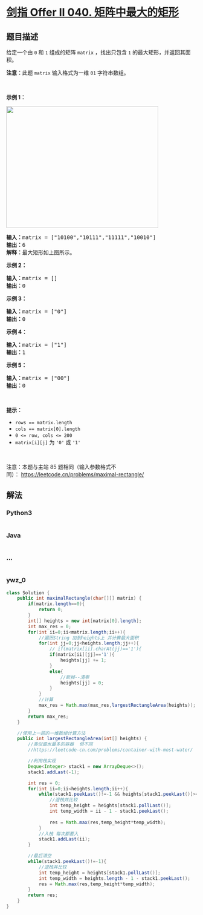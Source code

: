 # [剑指 Offer II 040. 矩阵中最大的矩形](https://leetcode.cn/problems/PLYXKQ)

## 题目描述

<!-- 这里写题目描述 -->

<p>给定一个由&nbsp;<code>0</code> 和 <code>1</code>&nbsp;组成的矩阵 <code>matrix</code>&nbsp;，找出只包含 <code>1</code> 的最大矩形，并返回其面积。</p>

<p><strong>注意：</strong>此题 <code>matrix</code>&nbsp;输入格式为一维 <code>01</code> 字符串数组。</p>

<p>&nbsp;</p>

<p><strong>示例 1：</strong></p>

<p><img alt="" src="https://fastly.jsdelivr.net/gh/doocs/leetcode@main/lcof2/%E5%89%91%E6%8C%87%20Offer%20II%20040.%20%E7%9F%A9%E9%98%B5%E4%B8%AD%E6%9C%80%E5%A4%A7%E7%9A%84%E7%9F%A9%E5%BD%A2/images/maximal.jpg" style="width: 402px; height: 322px;" /></p>

<pre>
<strong>输入：</strong>matrix = ["10100","10111","11111","10010"]
<strong>输出：</strong>6
<strong>解释：</strong>最大矩形如上图所示。
</pre>

<p><strong>示例 2：</strong></p>

<pre>
<strong>输入：</strong>matrix = []
<strong>输出：</strong>0
</pre>

<p><strong>示例 3：</strong></p>

<pre>
<strong>输入：</strong>matrix = ["0"]
<strong>输出：</strong>0
</pre>

<p><strong>示例 4：</strong></p>

<pre>
<strong>输入：</strong>matrix = ["1"]
<strong>输出：</strong>1
</pre>

<p><strong>示例 5：</strong></p>

<pre>
<strong>输入：</strong>matrix = ["00"]
<strong>输出：</strong>0
</pre>

<p>&nbsp;</p>

<p><strong>提示：</strong></p>

<ul>
	<li><code>rows == matrix.length</code></li>
	<li><code>cols == matrix[0].length</code></li>
	<li><code>0 &lt;= row, cols &lt;= 200</code></li>
	<li><code>matrix[i][j]</code> 为 <code>'0'</code> 或 <code>'1'</code></li>
</ul>

<p>&nbsp;</p>

<p>注意：本题与主站 85 题相同（输入参数格式不同）：&nbsp;<a href="https://leetcode.cn/problems/maximal-rectangle/">https://leetcode.cn/problems/maximal-rectangle/</a></p>

## 解法

<!-- 这里可写通用的实现逻辑 -->

<!-- tabs:start -->

### **Python3**

<!-- 这里可写当前语言的特殊实现逻辑 -->

```python

```

### **Java**

<!-- 这里可写当前语言的特殊实现逻辑 -->

```java

```

### **...**

```

```

### **ywz_0**

```java
class Solution {
    public int maximalRectangle(char[][] matrix) {
        if(matrix.length==0){
            return 0;
        }
        int[] heights = new int[matrix[0].length];
        int max_res = 0;
        for(int ii=0;ii<matrix.length;ii++){
            //遍历String 加到heights上 并计算最大面积
            for(int jj=0;jj<heights.length;jj++){
                // if(matrix[ii].charAt(jj)=='1'){
                if(matrix[ii][jj]=='1'){
                    heights[jj] += 1;
                }
                else{
                    //断掉--清零
                    heights[jj] = 0;
                }
            }
            //计算
            max_res = Math.max(max_res,largestRectangleArea(heights));
        }
        return max_res;
    }

    //使用上一题的一维数组计算方法
    public int largestRectangleArea(int[] heights) {
        //类似盛水最多的容器  但不同
        //https://leetcode-cn.com/problems/container-with-most-water/

        //利用栈实现
        Deque<Integer> stack1 = new ArrayDeque<>();
        stack1.addLast(-1);

        int res = 0;
        for(int ii=0;ii<heights.length;ii++){
            while(stack1.peekLast()!=-1 && heights[stack1.peekLast()]>=heights[ii]){
                //退栈并比较
                int temp_height = heights[stack1.pollLast()];
                int temp_width = ii - 1 - stack1.peekLast();
                
                res = Math.max(res,temp_height*temp_width);
            }
            //入栈 每次都要入
            stack1.addLast(ii);
        }

        //最后清空
        while(stack1.peekLast()!=-1){
            //退栈并比较
            int temp_height = heights[stack1.pollLast()];
            int temp_width = heights.length - 1 - stack1.peekLast();
            res = Math.max(res,temp_height*temp_width);
        }
        return res;
    }
}
```

<!-- tabs:end -->
